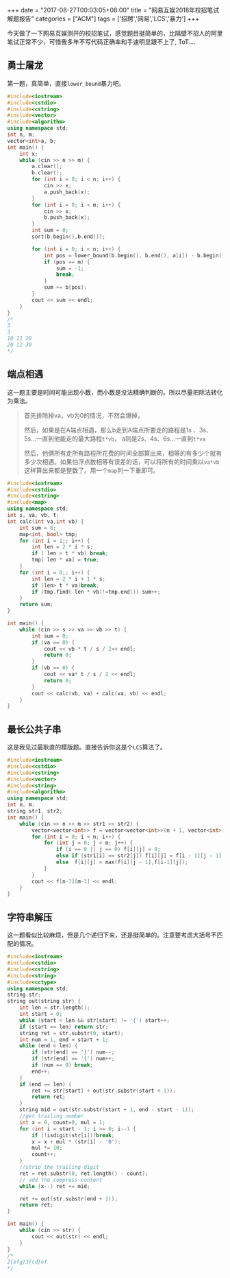 +++
date = "2017-08-27T00:03:05+08:00"
title = "网易互娱2018年校招笔试解题报告"
categories = ["ACM"]
tags = ['招聘','网易','LCS','暴力']
+++

今天做了一下网易互娱测开的校招笔试，感觉题目挺简单的，比隔壁不招人的阿里笔试正常不少，可惜我多年不写代码正确率和手速明显跟不上了, ToT....<!--more-->

## 勇士屠龙

第一题，真简单，直接`lower_bound`暴力吧。

```C++
#include<iostream>
#include<cstdio>
#include<cstring>
#include<vector>
#include<algorithm>
using namespace std;
int n, m;
vector<int>a, b;
int main() {
	int x;
	while (cin >> n >> m) {
		a.clear();
		b.clear();
		for (int i = 0; i < n; i++) {
			cin >> x;
			a.push_back(x);
		}
		for (int i = 0; i < m; i++) {
			cin >> x;
			b.push_back(x);
		}
		int sum = 0;
		sort(b.begin(),b.end());

		for (int i = 0; i < n; i++) {
			int pos = lower_bound(b.begin(), b.end(), a[i]) - b.begin();
			if (pos == m) {
				sum = -1;
				break;
			}
			sum += b[pos];
		}
		cout << sum << endl;
	}
}
/*
3
3
10 11 20
20 12 30
*/
```

## 端点相遇

这一题主要是时间可能出现小数，而小数是没法精确判断的。所以尽量把除法转化为乘法。

> 首先排除掉va，vb为0的情况，不然会爆掉。
>
> 然后，如果是在A端点相遇，那么b走到A端点所要走的路程是1s 、3s、5s...一直到他能走的最大路程`t*vb`， a则是2s、4s、6s...一直到`t*va`
>
> 然后，他俩所有走所有路程所花费的时间全部算出来，相等的有多少个就有多少次相遇。如果怕浮点数相等有误差的话，可以将所有的时间乘以`va*vb`这样算出来都是整数了。用一个`map`判一下重即可。

```C++
#include<iostream>
#include<cstdio>
#include<cstring>
#include<map>
using namespace std;
int s, va, vb, t;
int calc(int va,int vb) {
	int sum = 0;
	map<int, bool> tmp;
	for (int i = 1;; i++) {
		int len = 2 * i * s;
		if ( len > t * vb) break;
		tmp[ len * va] = true;
	}
	for (int i = 0;; i++) {
		int len = 2 * i + 1 * s;
		if (len> t * va)break;
		if (tmp.find( len * vb)!=tmp.end()) sum++;
	}
	return sum;
}

int main() {
	while (cin >> s >> va >> vb >> t) {
		int sum = 0;
		if (va == 0) {
			cout << vb * t / s / 2<< endl;
			return 0;
		}
		if (vb == 0) { 
			cout << va* t / s / 2 << endl;
			return 0;
		}
		cout << calc(vb, va) + calc(va, vb) << endl;
	}
}
```

## 最长公共子串

这是我见过最耿直的模版题。直接告诉你这是个`LCS`算法了。

```C++
#include<iostream>
#include<cstdio>
#include<cstring>
#include<vector>
#include<string>
#include<algorithm>
using namespace std;
int n, m;
string str1, str2;
int main() {
	while (cin >> n >> m >> str1 >> str2) {
		vector<vector<int>> f = vector<vector<int>>(n + 1, vector<int>(m + 1));
		for (int i = 0; i < n; i++) {
			for (int j = 0; j < m; j++) {
				if (i == 0 || j == 0) f[i][j] = 0;
				else if (str1[i] == str2[j]) f[i][j] = f[i - 1][j - 1] + 1;
				else  f[i][j] = max(f[i][j - 1],f[i-1][j]);
			}
		}
		cout << f[n-1][m-1] << endl;
	}
}
```



## 字符串解压

这一题看似比较麻烦，但是几个递归下来，还是挺简单的。注意要考虑大括号不匹配的情况。

```C++
#include<iostream>
#include<cstdio>
#include<cstring>
#include<string>
#include<cctype>
using namespace std;
string str;
string out(string str) {
	int len = str.length();
	int start = 0;
	while (start < len && str[start] != '{') start++;
	if (start == len) return str;
	string ret = str.substr(0, start);
	int num = 1, end = start + 1;
	while (end < len) {
		if (str[end] == '}') num--;
		if (str[end] == '{') num++;
		if (num == 0) break;
		end++;
	}
	if (end == len) {
		ret += str[start] + out(str.substr(start + 1));
		return ret;
	}
	string mid = out(str.substr(start + 1, end - start - 1));
	//get trailing number
	int x = 0, count=0, mul = 1;
	for (int i = start - 1; i >= 0; i--) {
		if (!isdigit(str[i]))break;
		x = x + mul * (str[i] - '0');
		mul *= 10;
		count++;
	}
	//strip the trailing digit
	ret = ret.substr(0, ret.length() - count);
	// add the compress content
	while (x--) ret += mid;

	ret += out(str.substr(end + 1));
	return ret;
}

int main() {
	while (cin >> str) {
		cout << out(str) << endl;
	}
}
/*
2{efg}3{cd}ef
*/
```

